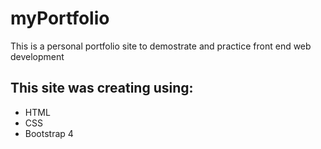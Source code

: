 # myPortfolio

This is a personal portfolio site to demostrate and practice front end web development

## This site was creating using: 

* HTML
* CSS
* Bootstrap 4
